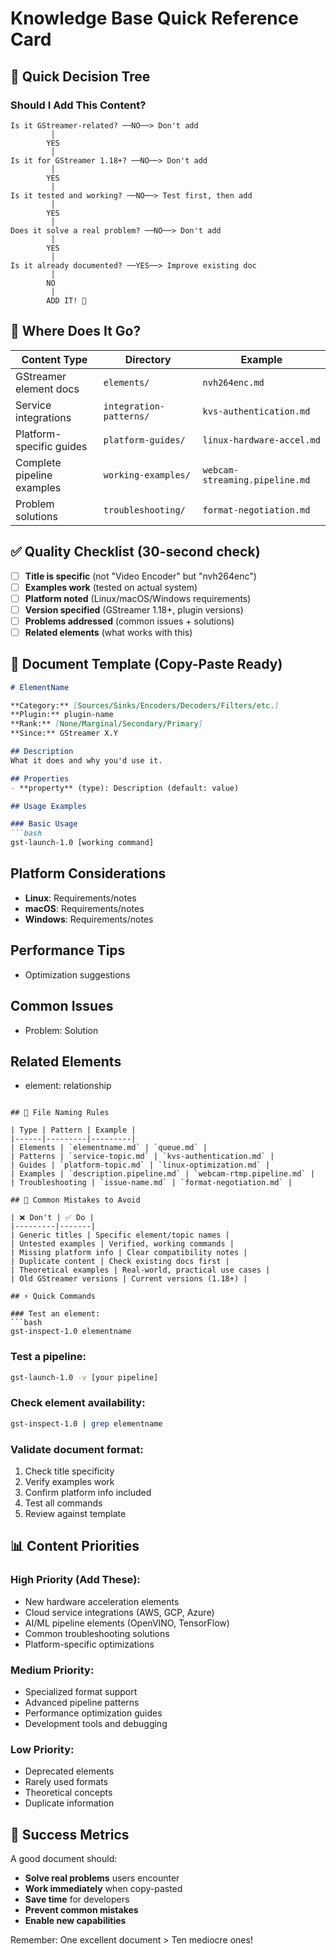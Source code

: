 # Knowledge Base Quick Reference Card

## 🚀 Quick Decision Tree

### Should I Add This Content?
```
Is it GStreamer-related? ──NO──> Don't add
         │
        YES
         │
Is it for GStreamer 1.18+? ──NO──> Don't add
         │
        YES
         │
Is it tested and working? ──NO──> Test first, then add
         │
        YES
         │
Does it solve a real problem? ──NO──> Don't add
         │
        YES
         │
Is it already documented? ──YES──> Improve existing doc
         │
        NO
         │
        ADD IT! 🎉
```

## 📁 Where Does It Go?

| Content Type | Directory | Example |
|-------------|-----------|---------|
| GStreamer element docs | `elements/` | `nvh264enc.md` |
| Service integrations | `integration-patterns/` | `kvs-authentication.md` |
| Platform-specific guides | `platform-guides/` | `linux-hardware-accel.md` |
| Complete pipeline examples | `working-examples/` | `webcam-streaming.pipeline.md` |
| Problem solutions | `troubleshooting/` | `format-negotiation.md` |

## ✅ Quality Checklist (30-second check)

- [ ] **Title is specific** (not "Video Encoder" but "nvh264enc")
- [ ] **Examples work** (tested on actual system)
- [ ] **Platform noted** (Linux/macOS/Windows requirements)
- [ ] **Version specified** (GStreamer 1.18+, plugin versions)
- [ ] **Problems addressed** (common issues + solutions)
- [ ] **Related elements** (what works with this)

## 📝 Document Template (Copy-Paste Ready)

```markdown
# ElementName

**Category:** [Sources/Sinks/Encoders/Decoders/Filters/etc.]
**Plugin:** plugin-name
**Rank:** [None/Marginal/Secondary/Primary]
**Since:** GStreamer X.Y

## Description
What it does and why you'd use it.

## Properties
- **property** (type): Description (default: value)

## Usage Examples

### Basic Usage
```bash
gst-launch-1.0 [working command]
```

## Platform Considerations
- **Linux**: Requirements/notes
- **macOS**: Requirements/notes
- **Windows**: Requirements/notes

## Performance Tips
- Optimization suggestions

## Common Issues
- Problem: Solution

## Related Elements
- element: relationship
```

## 🔧 File Naming Rules

| Type | Pattern | Example |
|------|---------|---------|
| Elements | `elementname.md` | `queue.md` |
| Patterns | `service-topic.md` | `kvs-authentication.md` |
| Guides | `platform-topic.md` | `linux-optimization.md` |
| Examples | `description.pipeline.md` | `webcam-rtmp.pipeline.md` |
| Troubleshooting | `issue-name.md` | `format-negotiation.md` |

## 🚫 Common Mistakes to Avoid

| ❌ Don't | ✅ Do |
|---------|-------|
| Generic titles | Specific element/topic names |
| Untested examples | Verified, working commands |
| Missing platform info | Clear compatibility notes |
| Duplicate content | Check existing docs first |
| Theoretical examples | Real-world, practical use cases |
| Old GStreamer versions | Current versions (1.18+) |

## ⚡ Quick Commands

### Test an element:
```bash
gst-inspect-1.0 elementname
```

### Test a pipeline:
```bash
gst-launch-1.0 -v [your pipeline]
```

### Check element availability:
```bash
gst-inspect-1.0 | grep elementname
```

### Validate document format:
1. Check title specificity
2. Verify examples work
3. Confirm platform info included
4. Test all commands
5. Review against template

## 📊 Content Priorities

### High Priority (Add These):
- New hardware acceleration elements
- Cloud service integrations (AWS, GCP, Azure)
- AI/ML pipeline elements (OpenVINO, TensorFlow)
- Common troubleshooting solutions
- Platform-specific optimizations

### Medium Priority:
- Specialized format support
- Advanced pipeline patterns
- Performance optimization guides
- Development tools and debugging

### Low Priority:
- Deprecated elements
- Rarely used formats
- Theoretical concepts
- Duplicate information

## 🎯 Success Metrics

A good document should:
- **Solve real problems** users encounter
- **Work immediately** when copy-pasted
- **Save time** for developers
- **Prevent common mistakes**
- **Enable new capabilities**

Remember: One excellent document > Ten mediocre ones!
